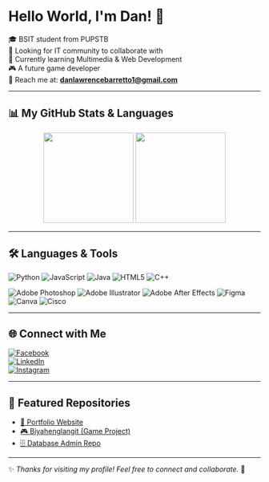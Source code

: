 # Hello World, I'm Dan! 👋  

🎓 BSIT student from PUPSTB  
🤝 Looking for IT community to collaborate with  
🎨 Currently learning Multimedia & Web Development  
🎮 A future game developer  
📧 Reach me at: **danlawrencebarretto1@gmail.com**  

---

## 📊 My GitHub Stats & Languages  

<div align="center">

  <img src="https://github-readme-stats.vercel.app/api?username=dlbarretto&theme=tokyonight&hide_border=false&include_all_commits=true&count_private=true" height="180px"/> 
  <img src="https://github-readme-stats.vercel.app/api/top-langs/?username=dlbarretto&theme=tokyonight&hide_border=false&layout=compact" height="180px"/>

</div>

---

## 🛠 Languages & Tools  

![Python](https://img.shields.io/badge/python-3670A0?style=for-the-badge&logo=python&logoColor=ffdd54) 
![JavaScript](https://img.shields.io/badge/javascript-%23323330.svg?style=for-the-badge&logo=javascript&logoColor=%23F7DF1E) 
![Java](https://img.shields.io/badge/java-%23ED8B00.svg?style=for-the-badge&logo=openjdk&logoColor=white) 
![HTML5](https://img.shields.io/badge/html5-%23E34F26.svg?style=for-the-badge&logo=html5&logoColor=white) 
![C++](https://img.shields.io/badge/c++-%2300599C.svg?style=for-the-badge&logo=c%2B%2B&logoColor=white)  

![Adobe Photoshop](https://img.shields.io/badge/adobe%20photoshop-%2331A8FF.svg?style=for-the-badge&logo=adobe%20photoshop&logoColor=white) 
![Adobe Illustrator](https://img.shields.io/badge/adobe%20illustrator-%23FF9A00.svg?style=for-the-badge&logo=adobe%20illustrator&logoColor=white) 
![Adobe After Effects](https://img.shields.io/badge/Adobe%20After%20Effects-9999FF.svg?style=for-the-badge&logo=Adobe%20After%20Effects&logoColor=white) 
![Figma](https://img.shields.io/badge/figma-%23F24E1E.svg?style=for-the-badge&logo=figma&logoColor=white)  
![Canva](https://img.shields.io/badge/Canva-%2300C4CC.svg?style=for-the-badge&logo=Canva&logoColor=white) 
![Cisco](https://img.shields.io/badge/cisco-%23049fd9.svg?style=for-the-badge&logo=cisco&logoColor=black)  

---

## 🌐 Connect with Me  

[![Facebook](https://img.shields.io/badge/Facebook-%231877F2.svg?logo=Facebook&logoColor=white)](https://facebook.com/)  
[![LinkedIn](https://img.shields.io/badge/LinkedIn-%230A66C2.svg?logo=linkedin&logoColor=white)](https://linkedin.com/)  
[![Instagram](https://img.shields.io/badge/Instagram-%23E4405F.svg?logo=Instagram&logoColor=white)](https://instagram.com/)  

---

## 📂 Featured Repositories  

- [🎨 Portfolio Website](https://github.com/dlbarretto/dlbarretto.github.io)  
- [🎮 Biyahenglangit (Game Project)](https://github.com/dlbarretto/biyahenglangit)  
- [🗄 Database Admin Repo](https://github.com/dlbarretto/WD-BE)  

---
✨ *Thanks for visiting my profile! Feel free to connect and collaborate.* 🚀
```
